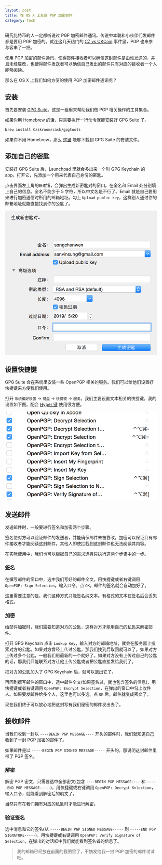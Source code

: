 ```yaml
---
layout: post
title: 在 OS X 上发送 PGP 加密邮件
category: Tech
---
```


研究比特币的人一定都听说过 PGP 加密邮件通讯。传说中本聪和小伙伴们发邮件都是要用 PGP 加密的。就连这几天热门的 [CZ vs OKCoin](https://www.reddit.com/r/Bitcoin/comments/37tm1b/czs_statement_regarding_the_dispute_between/) 事件里，PGP 也来参与客串了一把。

使用 PGP 加密的邮件通讯，使得邮件接收者可以确信这封邮件是由谁发送的，并且未经篡改，也使得邮件发送者可以确信自己发出的邮件只有对应的接收者一个人能够阅读。

那么在 OS X 上我们如何方便的使用 PGP 加密邮件通讯呢？

<!-- more -->

## 安装

首先要安装 [GPG Suite](https://gpgtools.org)。这是一组用来帮助我们做 PGP 相关操作的工具集合。

如果你用 [Homebrew](http://brew.sh) 的话，只需要执行一行命令就能安装好 GPG Suite 了。

~~~ bash
brew install Caskroom/cask/gpgtools
~~~

如果你不用 Homebrew，那么 [这里](https://gpgtools.org) 能够下载到 GPG Suite 的安装文件。

## 添加自己的密匙

安装好 GPG Suite 后，Launchpad 里就会多出来一个叫 GPG Keychain 的 app。打开它，先添加一个用来代表自己身份的密匙。

点击界面左上角的`新建`钮，会弹出生成新密匙对的窗口。在全名和 Email 处分别填上自己的信息。全名不能少于 5 字符，所以中文名是不行了。Email 就是自己要用来进行加密通信时所用的邮箱地址。勾上 `Upload public key`，这样别人通过你的邮箱地址就能直接找到你的公匙了。

![](/images/pgp-mail-on-osx/1.png)

## 设置快捷键

GPG Suite 会在系统里安装一些 OpenPGP 相关的服务。我们可以给他们设置好快捷键来方便我们使用。

打开 `系统偏好设置` -> `键盘` -> `快捷键` -> `服务`。我们主要设置文本相关的快捷键。我的设置如下图。配合 [Hyper 键](/tech/2015/04/02/hammerspoon-mac-window-manager/) 使用很方便。

![](/images/pgp-mail-on-osx/2.png)

## 发送邮件

发送邮件时，一般要进行签名和加密两个步骤。

签名使对方可以验证邮件的发送者，并能确保邮件未被篡改。加密可以保证只有邮件接收者才能阅读这封邮件，其他人即使拦截到这封邮件也无法阅读其内容。

在实际使用中，我们也可以根据自己的需求选择只执行这两个步骤中的一步。

### 签名

在撰写邮件的窗口中，选中我们写好的邮件全文，用快捷键或者右键调用 `OpenPGP: Sign Selection`，输入口令，点 `OK`。邮件的签名就会自动加好了。

这里需要注意的是，我们这种方式只能签名纯文本。有格式的文本在签名后会丢失格式。

### 加密

给邮件加密时，我们需要知道对方的公匙，这样对方才能用自己的私匙来解密邮件。

打开 GPG Keychain 点击 `Lookup Key`，输入对方的邮箱地址，就会在服务器上搜索对方的公匙。如果对方曾经上传过公匙，那我们找到后取回就可以了。如果对方上传过多个公匙，一般我们用最新的一个就好了。如果对方没有上传过自己的公匙的话，那我们只能联系对方让他上传公匙或者把公匙直接发给我们了。

把对方的公匙加入了 GPG Keychain 后，就可以退出它了。

再回到撰写邮件的窗口中，选中邮件全文(如果签名过，就也包含签名的信息)，用快捷键或者右键调用 `OpenPGP: Encrypt Selection`，在弹出的窗口中勾上收件人。如果要发邮件给多个人，这里也可以多选。点 `OK` 后，邮件就变成密文了。

现在我们终于可以放心地把这封写有我们秘密的邮件发出去了。

## 接收邮件

当我们收到一封以 `----BEGIN PGP MESSAGE----` 开头的邮件时，我们就知道自己收到了一封 PGP 加密的邮件了。

如果邮件是以 `-----BEGIN PGP SIGNED MESSAGE-----` 开头的，那说明这封邮件里带了 PGP 签名。

### 解密

解密 PGP 密文，只需要选中全部密文(包含 `----BEGIN PGP MESSAGE----` 和 `-----END PGP MESSAGE-----`)，用快捷键或右键调用 `OpenPGP: Decrypt Selection`，输入口令，就能看到解密后的明文了。

当然只有在我们拥有对应的私匙时才能进行解密。

### 验证签名

选中消息和它的签名(从 `-----BEGIN PGP SIGNED MESSAGE-----` 到 `-----END PGP SIGNATURE-----`)，用快捷键或右键调用 `OpenPGP: Verify Signature of Selection`，在弹出的对话框中我们就能看到签名者的信息了。

> 我的邮箱已经放在前面的截图里了，不妨发给我一封 PGP 加密的邮件试试吧。
